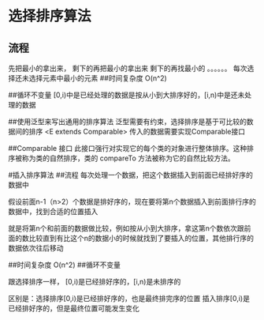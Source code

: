 # 选择排序算法
## 流程 
先把最小的拿出来，
剩下的再把最小的拿出来
剩下的再找最小的
。。。。。。
每次选择还未选择元素中最小的元素
##时间复杂度
O(n^2)

##循环不变量
[0,i)中是已经处理的数据是按从小到大排序好的，[i,n)中是还未处理的数据

##使用泛型来写出通用的排序算法
泛型需要有约束，选择排序是基于可比较的数据间的排序
<E extends Comparable<E>>
传入的数据需要实现Comparable接口

##Comparable 接口
此接口强行对实现它的每个类的对象进行整体排序。这种排序被称为类的自然排序，类的 compareTo 方法被称为它的自然比较方法。


#插入排序算法
##流程
每次处理一个数据，把这个数据插入到前面已经排好序的数据中

假设前面n-1（n>2）个数据是排好序的，现在要将第n个数据插入到前面排行序的数据中，找到合适的位置插入

就是将第n个和前面的数据做比较，例如按从小到大排序，拿这第n个数依次跟前面的数比较直到有比这个n的数据小的时候就找到了要插入的位置，其他排行序的数据依次往后移动

##时间复杂度
O(n^2)
##循环不变量

跟选择排序一样，
[0,i)是已经排好序的，[i,n)是未排序的

区别是：选择排序[0,i)是已经排好序的，也是最终排完序的位置
      插入排序[0,i)是已经排好序的，但是最终位置可能发生变化

